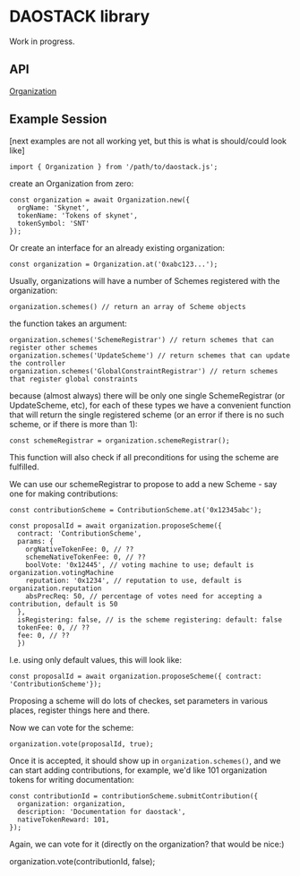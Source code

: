 
# DAOSTACK library

Work in progress.

## API

[Organization](organization.md)

## Example Session
[next examples are not all working yet, but this is what is should/could look like]

    import { Organization } from '/path/to/daostack.js';

create an Organization from zero:

    const organization = await Organization.new({
      orgName: 'Skynet',
      tokenName: 'Tokens of skynet',
      tokenSymbol: 'SNT'
    });

Or create an interface for an already existing organization:

    const organization = Organization.at('0xabc123...');

Usually, organizations will have a number of Schemes registered with the organization:

    organization.schemes() // return an array of Scheme objects

the function takes an argument:

    organization.schemes('SchemeRegistrar') // return schemes that can register other schemes
    organization.schemes('UpdateScheme') // return schemes that can update the controller
    organization.schemes('GlobalConstraintRegistrar') // return schemes that register global constraints

because (almost always) there will be only one single SchemeRegistrar (or UpdateScheme, etc),
for each of these types we have a convenient function that will return the single registered scheme
(or an error if there is no such scheme, or if there is more than 1):

    const schemeRegistrar = organization.schemeRegistrar();

This function will also check if all preconditions for using the scheme are fulfilled.

We can use our schemeRegistrar to propose to add a new Scheme - say one for making contributions:

    const contributionScheme = ContributionScheme.at('0x12345abc');

    const proposalId = await organization.proposeScheme({
      contract: 'ContributionScheme',
      params: {
        orgNativeTokenFee: 0, // ??
        schemeNativeTokenFee: 0, // ??
        boolVote: '0x12445', // voting machine to use; default is organization.votingMachine
        reputation: '0x1234', // reputation to use, default is organization.reputation
        absPrecReq: 50, // percentage of votes need for accepting a contribution, default is 50
      },
      isRegistering: false, // is the scheme registering: default: false
      tokenFee: 0, // ??
      fee: 0, // ??
      })

I.e. using only default values, this will look like:

    const proposalId = await organization.proposeScheme({ contract: 'ContributionScheme'});

Proposing a scheme will do lots of checkes, set parameters in various places, register things here and there.

Now we can vote for the scheme:

    organization.vote(proposalId, true);

Once it is accepted, it should show up in `organization.schemes()`, and we can start adding contributions,
for example, we'd like 101 organization tokens for writing documentation:

    const contributionId = contributionScheme.submitContribution({
      organization: organization,
      description: 'Documentation for daostack',
      nativeTokenReward: 101,
    });

Again, we can vote for it (directly on the organization? that would be nice:)

  organization.vote(contributionId, false);
